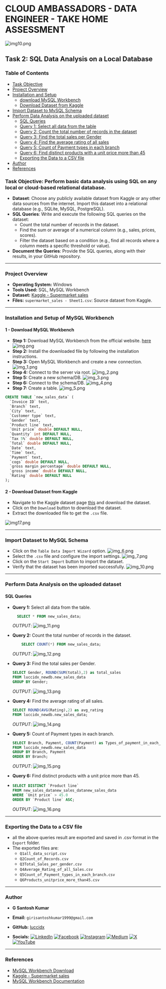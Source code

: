 <h1>CLOUD AMBASSADORS - DATA ENGINEER - TAKE HOME ASSESSMENT</h1>

![img10.png](./Images/img10.png)

## **Task 2: SQL Data Analysis on a Local Database**

### Table of Contents
- [Task Objective](#task-objective)
- [Project Overview](#project-overview)
- [Installation and Setup](#installation-and-setup)
  - [download MySQL Workbench](#download-mysql-workbench)
  - [Download Dataset from Kaggle](#download-dataset-from-kaggle)
- [Import Dataset to MySQL Schema](#import-dataset-to-mysql-schema)
- [Perform Data Analysis on the uploaded dataset](#perform-data-analysis-on-the-uploaded-dataset)
  - [SQL Queries](#sql-queries)
  - [Query 1: Select all data from the table](#query-1-select-all-data-from-the-table)
  - [Query 2: Count the total number of records in the dataset](#query-2-count-the-total-number-of-records-in-the-dataset)
  - [Query 3: Find the total sales per Gender](#query-3-find-the-total-sales-per-gender)
  - [Query 4: Find the average rating of all sales](#query-4-find-the-average-rating-of-all-sales)
  - [Query 5: Count of Payment types in each branch](#query-5-count-of-payment-types-in-each-branch)
  - [Query 6: Find distinct products with a unit price more than 45](#query-6-find-distinct-products-with-a-unit-price-more-than-45)
  - [Exporting the Data to a CSV file](#exporting-the-data-to-a-csv-file)
- [Author](#author)
- [References](#references)


### **Task Objective:** Perform basic data analysis using SQL on any local or cloud-based relational database.<br>

- **Dataset**: Choose any publicly available dataset from Kaggle or any other data sources from the internet. Import this dataset into a relational database (e.g.,
SQLite, MySQL, PostgreSQL).
- **SQL Queries**: Write and execute the following SQL queries on the dataset:
  - Count the total number of records in the dataset. 
  - Find the sum or average of a numerical column (e.g., sales, prices, scores). 
  - Filter the dataset based on a condition (e.g., find all records where a column meets a specific threshold or value).
- **Document the Queries**: Provide the SQL queries, along with their results, in your GitHub repository.

---

### **Project Overview**
- **Operating System:** Windows
- **Tools Used:** SQL, MySQL Workbench
- **Dataset:** [Kaggle - Supermarket sales](https://www.kaggle.com/datasets/aungpyaeap/supermarket-sales)
- **Files:** `supermarket_sales - Sheet1.csv`: Source dataset from Kaggle.

---

### Installation and Setup of MySQL Workbench

#### **1 - Download MySQL Workbench**
- **Step 1:** Download MySQL Workbench from the official website. [here](https://dev.mysql.com/downloads/workbench/)
![img.png](./Images/img.png) 
- **Step 2:** Install the downloaded file by following the installation instructions.
- **Step 3:** Open MySQL Workbench and create a new connection.
![img_1.png](./Images/img_1.png) 
- **Step 4:** Connect to the server via root.
![img_2.png](./Images/img_2.png) 
- **Step 5:** Create a new schema/DB.
![img_3.png](./Images/img_3.png) 
- **Step 6:** Connect to the schema/DB.
![img_4.png](./Images/img_4.png) 
- **Step 7:** Create a table.
![img_5.png](./Images/img_5.png) 

```sql
CREATE TABLE `new_sales_data` (
  `Invoice ID` text,
  `Branch` text,
  `City` text,
  `Customer type` text,
  `Gender` text,
  `Product line` text,
  `Unit price` double DEFAULT NULL,
  `Quantity` int DEFAULT NULL,
  `Tax 5%` double DEFAULT NULL,
  `Total` double DEFAULT NULL,
  `Date` text,
  `Time` text,
  `Payment` text,
  `cogs` double DEFAULT NULL,
  `gross margin percentage` double DEFAULT NULL,
  `gross income` double DEFAULT NULL,
  `Rating` double DEFAULT NULL
);
```
#### **2 - Download Dataset from Kaggle**
- Navigate to the Kaggle dataset page [this](https://www.kaggle.com/datasets/aungpyaeap/supermarket-sales) and download the dataset.
- Click on the `Download` button to download the dataset.
- Extract the downloaded file to get the `.csv` file.

![img17.png](./Images/img17.png)

---
### **Import Dataset to MySQL Schema**
- Click on the `Table Data Import Wizard` option.
![img_6.png](./Images/img_6.png) 
- Select the `.csv` file and configure the import settings.
![img_7.png](./Images/img_7.png) 
- Click on the `Start Import` button to import the dataset.
- Verify that the dataset has been imported successfully.
![img_10.png](./Images/img_10.png)

---
### **Perform Data Analysis on the uploaded dataset**

#### **SQL Queries**
- **Query 1:** Select all data from the table.
  ```sql
    SELECT * FROM new_sales_data;
  ```
  *OUTPUT*:
  ![img_11.png](./Images/img_11.png)

- **Query 2:** Count the total number of records in the dataset.
    ```sql
        SELECT COUNT(*) FROM new_sales_data;
    ```
    *OUTPUT*:
    ![img_12.png](./Images/img_12.png)

- **Query 3:** Find the total sales per Gender.
  ```sql
  SELECT Gender, ROUND(SUM(total),2) as total_sales
  FROM luccidx_newdb.new_sales_data 
  GROUP BY Gender;
  ```
    *OUTPUT*:
    ![img_13.png](./Images/img_13.png)

- **Query 4:** Find the average rating of all sales.
  ```sql
  SELECT ROUND(AVG(Rating),2) as avg_rating
  FROM luccidx_newdb.new_sales_data;
  ```
    *OUTPUT*:
    ![img_14.png](./Images/img_14.png)

- **Query 5:** Count of Payment types in each branch.
  ```sql
  SELECT Branch, Payment, COUNT(Payment) as Types_of_payment_in_each_branch
  FROM luccidx_newdb.new_sales_data
  GROUP BY Branch, Payment
  ORDER BY Branch;
  ```
    *OUTPUT*:
    ![img_15.png](./Images/img_15.png)

- **Query 6:** Find distinct products with a unit price more than 45.
- ```sql
  SELECT DISTINCT `Product line`
  FROM new_sales_datanew_sales_datanew_sales_data
  WHERE `Unit price` > 45.0 
  ORDER BY `Product line` ASC;
  ```
    *OUTPUT*:
    ![img_16.png](./Images/img_16.png)

---
### **Exporting the Data to a CSV file**
- all the above queries result are exported and saved in .csv format in the `Export` folder.
- The exported files are:
  - `Q1all_data_script.csv`
  - `Q2Count_of_Records.csv`
  - `Q3Total_Sales_per_gender.csv`
  - `Q4Average_Rating_of_all_Sales.csv`
  - `Q5Count_of_Payment_types_in_each_branch.csv`
  - `Q6Products_unitprice_more_than45.csv`
---

### **Author**
- **G Santosh Kumar**
- **Email:** `girisantoshkumar1999@gmail.com`
- **GitHub:** [luccidx](https://github.com/luccidx)

- **Socials:**
[![LinkedIn](https://img.shields.io/badge/LinkedIn-%230077B5.svg?logo=linkedin&logoColor=white)](https://linkedin.com/in/g-santosh-kumar) 
[![Facebook](https://img.shields.io/badge/Facebook-%231877F2.svg?logo=Facebook&logoColor=white)](https://facebook.com/santosh.roxstar34) 
[![Instagram](https://img.shields.io/badge/Instagram-%23E4405F.svg?logo=Instagram&logoColor=white)](https://instagram.com/https://instagram.com/luccidx)
[![Medium](https://img.shields.io/badge/Medium-12100E?logo=medium&logoColor=white)](https://medium.com/@girisantoshkumar1999) 
[![X](https://img.shields.io/badge/X-black.svg?logo=X&logoColor=white)](https://x.com/g_santoshkumar1) 
[![YouTube](https://img.shields.io/badge/YouTube-%23FF0000.svg?logo=YouTube&logoColor=white)](https://youtube.com/@girisantoshkumar) 

---
### **References**
- [MySQL Workbench Download](https://dev.mysql.com/downloads/workbench/)
- [Kaggle - Supermarket sales](https://www.kaggle.com/datasets/aungpyaeap/supermarket-sales)
- [MySQL Workbench Documentation](https://dev.mysql.com/doc/workbench/en/)